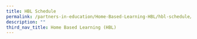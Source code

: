 ```yaml
---
title: HBL Schedule
permalink: /partners-in-education/Home-Based-Learning-HBL/hbl-schedule/
description: ""
third_nav_title: Home Based Learning (HBL)
---
```


